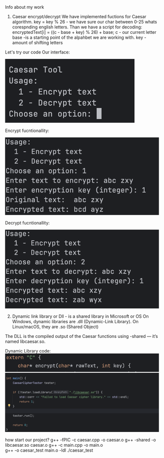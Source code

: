 Info about my work

1) Caesar encrypt/decrypt
We have implemented fuctions for Caesar algorithm.
   key = key % 26 - we have sure our char between 0-25 whats corespnding english letters.
  Than we have a script for decoding: 
encryptedText[i] = ((c - base + key) % 26) + base;
c - our current letter
base -is a starting point of the alpahbet we are working with.
key - amount of shifting letters

Let's try our code
Our interface:

![interface.png](assets/interface.png)

Encrypt fucntionallity:

![encrypt.png](assets/encrypt.png)

Decrypt fucntionallity:

![decrypt.png](assets/decrypt.png)

2) Dynamic link library or Dll - is a shared library in Microsoft or OS
   On Windows, dynamic libraries are .dll (Dynamic-Link Library).
   On Linux/macOS, they are .so (Shared Object)

The DLL is the compiled output of the Caesar functions using -shared — it’s named libcaesar.so.

Dynamic Library code:
![extern.png](assets/extern.png)
![tester.png](assets/tester.png)


how start our project?
g++ -fPIC -c caesar.cpp -o caesar.o
g++ -shared -o libcaesar.so caesar.o
g++ -c main.cpp -o main.o  
g++ -o caesar_test main.o -ldl
./caesar_test
